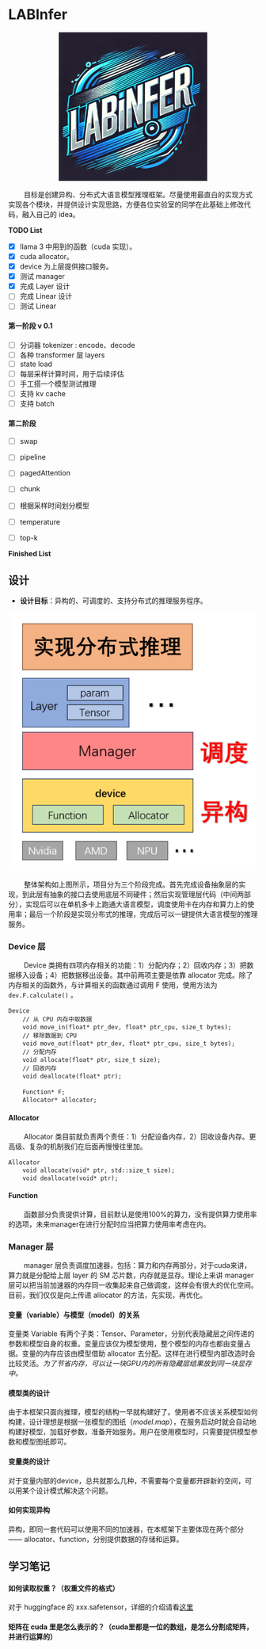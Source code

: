 # LABInfer
<p align="center">
  <img src="./assets/logo.png" width="300" alt="LABINFER">
</p>
&nbsp;&nbsp;&nbsp;&nbsp;&nbsp;&nbsp;&nbsp;&nbsp;目标是创建异构、分布式大语言模型推理框架。尽量使用最直白的实现方式实现各个模块，并提供设计实现思路，方便各位实验室的同学在此基础上修改代码，融入自己的 idea。

**TODO List**

- [x] llama 3 中用到的函数（cuda 实现）。
- [x] cuda allocator。
- [x] device 为上层提供接口服务。
- [x] 测试 manager
- [x] 完成 Layer 设计
- [ ] 完成 Linear 设计
- [ ] 测试 Linear 

#### 第一阶段 v 0.1
- [ ] 分词器 tokenizer : encode、decode
- [ ] 各种 transformer 层 layers
- [ ] state load
- [ ] 每层采样计算时间，用于后续评估
- [ ] 手工搭一个模型测试推理
- [ ] 支持 kv cache
- [ ] 支持 batch

#### 第二阶段
- [ ] swap
- [ ] pipeline
- [ ] pagedAttention
- [ ] chunk
- [ ] 根据采样时间划分模型
- [ ] temperature
- [ ] top-k



**Finished List**


## 设计
* **设计目标**：异构的、可调度的、支持分布式的推理服务程序。

<p align="center">
  <img src="./assets/arch.png" width="500" alt="架构">
</p>

&nbsp;&nbsp;&nbsp;&nbsp;&nbsp;&nbsp;&nbsp;&nbsp;整体架构如上图所示，项目分为三个阶段完成。首先完成设备抽象层的实现，到此层有抽象的接口去使用底层不同硬件；然后实现管理层代码（中间两部分），实现后可以在单机多卡上跑通大语言模型，调度使用卡在内存和算力上的使用率；最后一个阶段是实现分布式的推理，完成后可以一键提供大语言模型的推理服务。

### Device 层
&nbsp;&nbsp;&nbsp;&nbsp;&nbsp;&nbsp;&nbsp;&nbsp;Device 类拥有四项内存相关的功能：1）分配内存；2）回收内存；3）把数据移入设备；4）把数据移出设备。其中前两项主要是依靠 allocator 完成。除了内存相关的函数外，与计算相关的函数通过调用 F 使用，使用方法为 `dev.F.calculate()` 。
```
Device
    // 从 CPU 内存中取数据
    void move_in(float* ptr_dev, float* ptr_cpu, size_t bytes);
    // 移除数据到 CPU
    void move_out(float* ptr_dev, float* ptr_cpu, size_t bytes);
    // 分配内存
    void allocate(float* ptr, size_t size);
    // 回收内存
    void deallocate(float* ptr);

    Function* F;
    Allocator* allocator;
```

#### Allocator
&nbsp;&nbsp;&nbsp;&nbsp;&nbsp;&nbsp;&nbsp;&nbsp;Allocator 类目前就负责两个责任：1）分配设备内存，2）回收设备内存。更高级、复杂的机制我们在后面再慢慢往里加。
```
Allocator
    void allocate(void* ptr, std::size_t size);
    void deallocate(void* ptr);
```
#### Function
&nbsp;&nbsp;&nbsp;&nbsp;&nbsp;&nbsp;&nbsp;&nbsp;函数部分负责提供计算，目前默认是使用100%的算力，没有提供算力使用率的选项，未来manager在进行分配时应当把算力使用率考虑在内。

### Manager 层
&nbsp;&nbsp;&nbsp;&nbsp;&nbsp;&nbsp;&nbsp;&nbsp;manager 层负责调度加速器，包括：算力和内存两部分，对于cuda来讲，算力就是分配给上层 layer 的 SM 芯片数，内存就是显存。理论上来讲 manager 层可以把当前加速器的内存同一收集起来自己做调度，这样会有很大的优化空间。目前，我们仅仅是向上传递 allocator 的方法，先实现，再优化。

#### 变量（variable）与模型（model）的关系
变量类 Variable 有两个子类：Tensor、Parameter，分别代表隐藏层之间传递的参数和模型自身的权重。变量应该仅为模型使用，整个模型的内存也都由变量占据。变量的内存应该由模型借助 allocator 去分配。这样在进行模型内部改造时会比较灵活。*为了节省内存，可以让一块GPU内的所有隐藏层结果放到同一块显存中。*
#### 模型类的设计
由于本框架只面向推理，模型的结构一早就构建好了。使用者不应该关系模型如何构建，设计理想是根据一张模型的图纸（*model.map*），在服务启动时就会自动地构建好模型，加载好参数，准备开始服务。用户在使用模型时，只需要提供模型参数和模型图纸即可。

#### 变量类的设计
对于变量内部的device，总共就那么几种，不需要每个变量都开辟新的空间，可以用某个设计模式解决这个问题。

#### 如何实现异构
异构，即同一套代码可以使用不同的加速器，在本框架下主要体现在两个部分 —— allocator、function，分别提供数据的存储和运算。



## 学习笔记
#### 如何读取权重？（权重文件的格式）
对于 huggingface 的 xxx.safetensor，详细的介绍请看[这里](https://zhuanlan.zhihu.com/p/686570419)
#### 矩阵在 cuda 里是怎么表示的？（cuda里都是一位的数组，是怎么分割成矩阵，并进行运算的）

